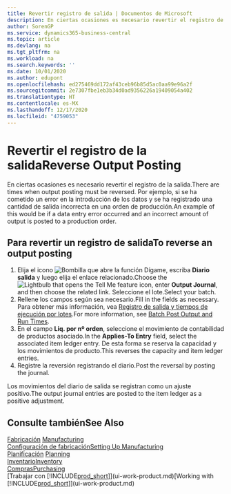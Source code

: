 ```yaml
---
title: Revertir registro de salida | Documentos de Microsoft
description: En ciertas ocasiones es necesario revertir el registro de la salida. Por ejemplo, si se ha cometido un error en la introducción de los datos y se ha registrado una cantidad de salida incorrecta en una orden de producción.
author: SorenGP
ms.service: dynamics365-business-central
ms.topic: article
ms.devlang: na
ms.tgt_pltfrm: na
ms.workload: na
ms.search.keywords: ''
ms.date: 10/01/2020
ms.author: edupont
ms.openlocfilehash: ed275469dd172af43ceb96b85d5ac0aa99e96a2f
ms.sourcegitcommit: 2e7307fbe1eb3b34d0ad9356226a19409054a402
ms.translationtype: HT
ms.contentlocale: es-MX
ms.lasthandoff: 12/17/2020
ms.locfileid: "4759053"
---
```

# <a name="reverse-output-posting"></a><span data-ttu-id="f0ae8-104">Revertir el registro de la salida</span><span class="sxs-lookup"><span data-stu-id="f0ae8-104">Reverse Output Posting</span></span>
<span data-ttu-id="f0ae8-105">En ciertas ocasiones es necesario revertir el registro de la salida.</span><span class="sxs-lookup"><span data-stu-id="f0ae8-105">There are times when output posting must be reversed.</span></span> <span data-ttu-id="f0ae8-106">Por ejemplo, si se ha cometido un error en la introducción de los datos y se ha registrado una cantidad de salida incorrecta en una orden de producción.</span><span class="sxs-lookup"><span data-stu-id="f0ae8-106">An example of this would be if a data entry error occurred and an incorrect amount of output is posted to a production order.</span></span>  

## <a name="to-reverse-an-output-posting"></a><span data-ttu-id="f0ae8-107">Para revertir un registro de salida</span><span class="sxs-lookup"><span data-stu-id="f0ae8-107">To reverse an output posting</span></span>  
1.  <span data-ttu-id="f0ae8-108">Elija el icono ![Bombilla que abre la función Dígame](media/ui-search/search_small.png "Dígame qué desea hacer"), escriba **Diario salida** y luego elija el enlace relacionado.</span><span class="sxs-lookup"><span data-stu-id="f0ae8-108">Choose the ![Lightbulb that opens the Tell Me feature](media/ui-search/search_small.png "Tell me what you want to do") icon, enter **Output Journal**, and then choose the related link.</span></span> <span data-ttu-id="f0ae8-109">Seleccione el lote.</span><span class="sxs-lookup"><span data-stu-id="f0ae8-109">Select your batch.</span></span>  
2. <span data-ttu-id="f0ae8-110">Rellene los campos según sea necesario.</span><span class="sxs-lookup"><span data-stu-id="f0ae8-110">Fill in the fields as necessary.</span></span> <span data-ttu-id="f0ae8-111">Para obtener más información, vea [Registro de salida y tiempos de ejecución por lotes](production-how-to-post-output-quantity.md).</span><span class="sxs-lookup"><span data-stu-id="f0ae8-111">For more information, see [Batch Post Output and Run Times](production-how-to-post-output-quantity.md).</span></span>
3.  <span data-ttu-id="f0ae8-112">En el campo **Liq. por nº orden**, seleccione el movimiento de contabilidad de productos asociado.</span><span class="sxs-lookup"><span data-stu-id="f0ae8-112">In the **Applies-To Entry** field, select the associated item ledger entry.</span></span> <span data-ttu-id="f0ae8-113">De esta forma se reserva la capacidad y los movimientos de producto.</span><span class="sxs-lookup"><span data-stu-id="f0ae8-113">This reverses the capacity and item ledger entries.</span></span>  
4. <span data-ttu-id="f0ae8-114">Registre la reversión registrando el diario.</span><span class="sxs-lookup"><span data-stu-id="f0ae8-114">Post the reversal by posting the journal.</span></span>  

<span data-ttu-id="f0ae8-115">Los movimientos del diario de salida se registran como un ajuste positivo.</span><span class="sxs-lookup"><span data-stu-id="f0ae8-115">The output journal entries are posted to the item ledger as a positive adjustment.</span></span>  

## <a name="see-also"></a><span data-ttu-id="f0ae8-116">Consulte también</span><span class="sxs-lookup"><span data-stu-id="f0ae8-116">See Also</span></span>  
 <span data-ttu-id="f0ae8-117">[Fabricación](production-manage-manufacturing.md)  </span><span class="sxs-lookup"><span data-stu-id="f0ae8-117">[Manufacturing](production-manage-manufacturing.md)  </span></span>  
 [<span data-ttu-id="f0ae8-118">Configuración de fabricación</span><span class="sxs-lookup"><span data-stu-id="f0ae8-118">Setting Up Manufacturing</span></span>](production-configure-production-processes.md)  
 <span data-ttu-id="f0ae8-119">[Planificación](production-planning.md)    </span><span class="sxs-lookup"><span data-stu-id="f0ae8-119">[Planning](production-planning.md)    </span></span>  
 [<span data-ttu-id="f0ae8-120">Inventario</span><span class="sxs-lookup"><span data-stu-id="f0ae8-120">Inventory</span></span>](inventory-manage-inventory.md)  
 [<span data-ttu-id="f0ae8-121">Compras</span><span class="sxs-lookup"><span data-stu-id="f0ae8-121">Purchasing</span></span>](purchasing-manage-purchasing.md)  
 <span data-ttu-id="f0ae8-122">[Trabajar con [!INCLUDE[prod_short](includes/prod_short.md)]](ui-work-product.md)</span><span class="sxs-lookup"><span data-stu-id="f0ae8-122">[Working with [!INCLUDE[prod_short](includes/prod_short.md)]](ui-work-product.md)</span></span>  
